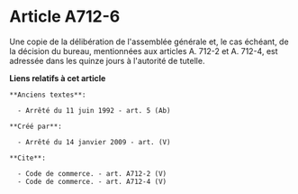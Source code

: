 # Article A712-6

Une copie de la délibération de l'assemblée générale et, le cas échéant, de la décision du bureau, mentionnées aux articles
A. 712-2 et A. 712-4, est adressée dans les quinze jours à l'autorité de tutelle.

**Liens relatifs à cet article**

	**Anciens textes**:

	  - Arrêté du 11 juin 1992 - art. 5 (Ab)

	**Créé par**:

	  - Arrêté du 14 janvier 2009 - art. (V)

	**Cite**:

	  - Code de commerce. - art. A712-2 (V)
	  - Code de commerce. - art. A712-4 (V)
